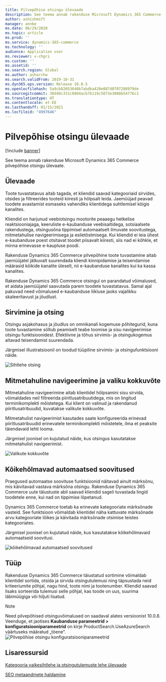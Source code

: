 ```yaml
---
title: Pilvepõhise otsingu ülevaade
description: See teema annab rakenduse Microsoft Dynamics 365 Commerce pilvepõhise otsingu ülevaate.
author: ashishmsft
manager: annbe
ms.date: 06/29/2020
ms.topic: article
ms.prod: ''
ms.service: dynamics-365-commerce
ms.technology: ''
audience: Application user
ms.reviewer: v-chgri
ms.custom: ''
ms.assetid: ''
ms.search.region: Global
ms.author: asharchw
ms.search.validFrom: 2019-10-31
ms.dyn365.ops.version: Release 10.0.5
ms.openlocfilehash: 5a9cb82053640b7abdba420e087d0707208979de
ms.sourcegitcommit: 38d40c331c8894acb7b119c5073e3088b54776c1
ms.translationtype: HT
ms.contentlocale: et-EE
ms.lasthandoff: 01/15/2021
ms.locfileid: "4997646"
---
```

# <a name="cloud-powered-search-overview"></a>Pilvepõhise otsingu ülevaade


[!include [banner](includes/banner.md)]

See teema annab rakenduse Microsoft Dynamics 365 Commerce pilvepõhise otsingu ülevaate.

## <a name="overview"></a>Ülevaade

Toote tuvastatavus aitab tagada, et kliendid saavad kategooriaid sirvides, otsides ja filtreerides tooteid kiiresti ja hõlpsalt leida. Jaemüüjad peavad toodete avastamist esmaseks vahendiks klientidega suhtlemisel kõigis kanalites.

Kliendid on harjunud veebiotsingu mootorite peaaegu hetkelise reaktsiooniajaga, keeruliste e-kaubanduse veebisaitidega, sotsiaalsete rakendustega, otsingusõna tippimisel automaatselt ilmuvate soovitustega, mitmetahulise navigeerimisega ja esiletõstmisega. Kui kliendid ei leia ühest e-kaubanduse poest otsitavat toodet piisavalt kiiresti, siis nad ei kõhkle, et minna erinevasse e-kaupluse poodi.

Rakenduse Dynamics 365 Commerce pilvepõhine toote tuvastamine aitab jaemüüjatel jätkuvalt suurendada kliendi kinnipidamise ja teisendamise määrasid kõikide kanalite üleselt, nii e-kaubanduse kanalites kui ka kassa kanalites.

Rakenduse Dynamics 365 Commerce otsingul on parandatud võimalused, et aidata jaemüüjatel saavutada parem toodete tuvastatavus. Samal ajal pakuvad need võimalused e-kaubanduse liikluse jaoks vajalikku skaleeritavust ja jõudlust.

## <a name="browse-and-search"></a>Sirvimine ja otsing

Otsingu asjakohasus ja jõudlus on omnikanali kogemuse põhitegurid, kuna toote tuvastamine sõltub peamiselt teabe toomise ja sisu navigeerimise otsingu funktsioonidest. Efektiivne ja tõhus sirvimis- ja otsingukogemus aitavad teisendamist suurendada.

Järgmisel illustratsioonil on toodud tüüpiline sirvimis- ja otsingufunktsiooni näide.

![Sihtlehe otsing](./media/SearchLanding.png)

## <a name="faceted-navigation-and-choice-summary"></a>Mitmetahuline navigeerimine ja valiku kokkuvõte 

Mitmetahuline navigeerimine aitab klientidel hõlpsamini sisu sirvida, võimaldades neil filtreerida piiritlusatribuutidega, mis on lingitud terminikomplekti mõistetega. Kui klient on valinud ja rakendanud piiritlusatribuudid, kuvatakse valikute kokkuvõte. 

Mitmetahulist navigeerimist kasutades saate konfigureerida erinevad piiritlusatribuudid erinevatele terminikomplekti mõistetele, ilma et peaksite täiendavaid lehti looma. 

Järgmisel joonisel on kujutatud näide, kus otsingus kasutatakse mitmetahulist navigeerimist.

![Valikute kokkuvõte](./media/ChoiceSummary.png)

## <a name="immersive-autosuggest"></a>Kõikehõlmavad automaatsed soovitused

Praegused automaatse soovituse funktsioonid näitavad ainult märksõnu, mis käivitavad vastava märksõna otsingu. Rakenduse Dynamics 365 Commerce uute täiustuste abil saavad kliendid sageli tuvastada lingid toodetele enne, kui nad on tippimise lõpetanud.

Dynamics 365 Commerce toetab ka erinevate kategooriate märksõnade vasteid. See funktsioon võimaldab klientidel näha kattuvate märksõnade arvu kategooriate lõikes ja käivitada märksõnade otsimise teistes kategooriates.

Järgmisel joonisel on kujutatud näide, kus kasutatakse kõikehõlmavaid automaatseid soovitusi.

![kõikehõlmavad automaatsed soovitused](./media/ImmersiveAutoSuggestUX.png)

## <a name="sort"></a>Tüüp

Rakenduse Dynamics 365 Commerce täiustatud sortimine võimaldab klientidel sortida, otsida ja sirvida otsingutulemusi ning täpsustada neid kriteeriumite põhjal, nagu hind, toote nimi ja tootenumber. Kliendid saavad lisaks sorteerida tulemusi selle põhjal, kas toode on uus, suurima läbimüügiga või hiljuti lisatud.

>[!NOTE]
>Need pilvepõhised otsinguvõimalused on saadaval alates versioonist 10.0.8. Veenduge, et jaotises **Kaubanduse parameetrid > konfiguratsiooniparameetrid** on kirje ProductSearch.UseAzureSearch väärtuseks määratud „tõene”. 
![Pilvepõhise otsingu konfiguratsiooniparameetrid](./media/CloudPoweredSearchConfigurationParameters.png)

## <a name="additional-resources"></a>Lisaressursid

[Kategooria vaikesihtlehe ja otsingutulemuste lehe ülevaade](category-search-page-overview.md)

[SEO metaandmete haldamine](manage-seo-metadata.md)
